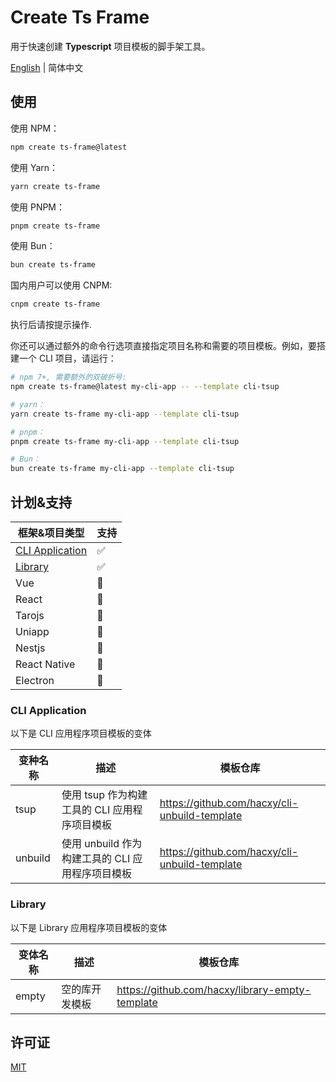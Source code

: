 # Create Ts Frame

用于快速创建 **Typescript** 项目模板的脚手架工具。

[English](https://github.com/hacxy/create-ts-frame) | 简体中文

## 使用

使用 NPM：

```sh
npm create ts-frame@latest
```

使用 Yarn：

```sh
yarn create ts-frame
```

使用 PNPM：

```sh
pnpm create ts-frame
```

使用 Bun：

```sh
bun create ts-frame
```

国内用户可以使用 CNPM:

```sh
cnpm create ts-frame
```

执行后请按提示操作.

你还可以通过额外的命令行选项直接指定项目名称和需要的项目模板。例如，要搭建一个 CLI 项目，请运行：

```sh
# npm 7+, 需要额外的双破折号:
npm create ts-frame@latest my-cli-app -- --template cli-tsup

# yarn：
yarn create ts-frame my-cli-app --template cli-tsup

# pnpm：
pnpm create ts-frame my-cli-app --template cli-tsup

# Bun：
bun create ts-frame my-cli-app --template cli-tsup
```

## 计划&支持

| 框架&项目类型                       | 支持 |
| ----------------------------------- | ---- |
| [CLI Application](#cli-application) | ✅   |
| [Library](#library)                 | ✅   |
| Vue                                 | 🚧   |
| React                               | 🚧   |
| Tarojs                              | 🚧   |
| Uniapp                              | 🚧   |
| Nestjs                              | 🚧   |
| React Native                        | 🚧   |
| Electron                            | 🚧   |

### CLI Application

以下是 CLI 应用程序项目模板的变体

| 变种名称 | 描述                                             | 模板仓库                                        |
| -------- | ------------------------------------------------ | ----------------------------------------------- |
| tsup     | 使用 tsup 作为构建工具的 CLI 应用程序项目模板    | <https://github.com/hacxy/cli-unbuild-template> |
| unbuild  | 使用 unbuild 作为构建工具的 CLI 应用程序项目模板 | <https://github.com/hacxy/cli-unbuild-template> |

### Library

以下是 Library 应用程序项目模板的变体

| 变体名称 | 描述           | 模板仓库                                          |
| -------- | -------------- | ------------------------------------------------- |
| empty    | 空的库开发模板 | <https://github.com/hacxy/library-empty-template> |

## 许可证

[MIT](https://github.com/hacxy/create-ts-frame/blob/main/LICENSE)

